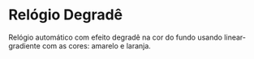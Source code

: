 # Relógio Degradê

Relógio automático com efeito degradê na cor do fundo usando linear-gradiente com as cores: amarelo e laranja.
